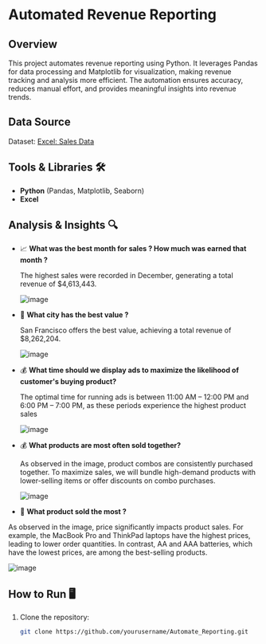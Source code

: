 
# Automated Revenue Reporting

## Overview

This project automates revenue reporting using Python. It leverages Pandas for data processing and Matplotlib for visualization, making revenue tracking and analysis more efficient. The automation ensures accuracy, reduces manual effort, and provides meaningful insights into revenue trends.

## Data Source
Dataset: [Excel: Sales Data](https://github.com/godwithcode/Automate_Reporting-/tree/master/sale-data-2019)

## Tools & Libraries 🛠️
- **Python** (Pandas, Matplotlib, Seaborn)
- **Excel**

## Analysis & Insights 🔍
- 📈 **What was the best month for sales ? How much was earned that month ?**

  The highest sales were recorded in December, generating a total revenue of $4,613,443.
  
  ![image](https://github.com/user-attachments/assets/5994c3eb-4fc6-4406-8876-31afe8fd6178)

- 🔎 **What city has the best value ?**
  
  San Francisco offers the best value, achieving a total revenue of $8,262,204.
  
  ![image](https://github.com/user-attachments/assets/56c24700-4534-4d22-a27e-70e8acb929cf)

- 💰 **What time should we display ads to maximize the likelihood of customer's buying product?**
  
  The optimal time for running ads is between 11:00 AM – 12:00 PM and 6:00 PM – 7:00 PM, as these periods experience the highest product sales
  
  ![image](https://github.com/user-attachments/assets/ad7c1cbb-e7da-4769-80ef-e6924139cfad)

- 💰 **What products are most often sold together?**
  
  As observed in the image, product combos are consistently purchased together. To maximize sales, we will bundle high-demand products with lower-selling items or offer discounts on combo purchases.
  
  ![image](https://github.com/user-attachments/assets/c9c4cab5-7045-4751-a7e2-306441804871)

-  🔎 **What product sold the most ?**

As observed in the image, price significantly impacts product sales. For example, the MacBook Pro and ThinkPad laptops have the highest prices, leading to lower order quantities. In contrast, AA and AAA batteries, which have the lowest prices, are among the best-selling products.
 
  ![image](https://github.com/user-attachments/assets/01ce484d-1cf8-4521-9476-37ffe84a2237)


## How to Run 🖥️
1. Clone the repository:  
   ```bash
   git clone https://github.com/yourusername/Automate_Reporting.git

